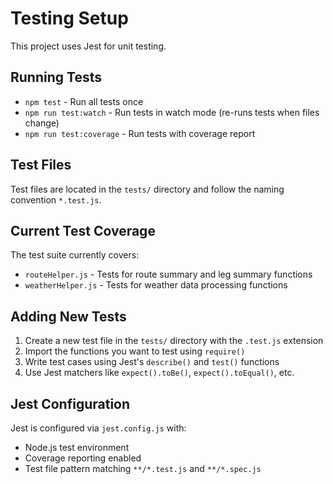 # Testing Setup

This project uses Jest for unit testing.

## Running Tests

- `npm test` - Run all tests once
- `npm run test:watch` - Run tests in watch mode (re-runs tests when files change)
- `npm run test:coverage` - Run tests with coverage report

## Test Files

Test files are located in the `tests/` directory and follow the naming convention `*.test.js`.

## Current Test Coverage

The test suite currently covers:
- `routeHelper.js` - Tests for route summary and leg summary functions
- `weatherHelper.js` - Tests for weather data processing functions

## Adding New Tests

1. Create a new test file in the `tests/` directory with the `.test.js` extension
2. Import the functions you want to test using `require()`
3. Write test cases using Jest's `describe()` and `test()` functions
4. Use Jest matchers like `expect().toBe()`, `expect().toEqual()`, etc.

## Jest Configuration

Jest is configured via `jest.config.js` with:
- Node.js test environment
- Coverage reporting enabled
- Test file pattern matching `**/*.test.js` and `**/*.spec.js`
